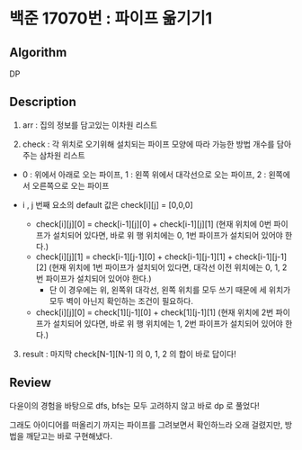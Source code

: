 # 백준 17070번 : 파이프 옮기기1 

## Algorithm

DP

## Description

1. arr : 집의 정보를 담고있는 이차원 리스트

2. check : 각 위치로 오기위해 설치되는 파이프 모양에 따라 가능한 방법 개수를 담아주는 삼차원 리스트
  
  + 0 : 위에서 아래로 오는 파이프, 1 : 왼쪽 위에서 대각선으로 오는 파이프, 2 : 왼쪽에서 오른쪽으로 오는 파이프
  
  + i , j 번째 요소의 default 값은 check[i][j] = [0,0,0] 
    + check[i][j][0] = check[i-1][j][0] + check[i-1][j][1] (현재 위치에 0번 파이프가 설치되어 있다면, 바로 위 행 위치에는 0, 1번 파이프가 설치되어 있어야 한다.)
    + check[i][j][1] = check[i-1][j-1][0] + check[i-1][j-1][1] + check[i-1][j-1][2] (현재 위치에 1번 파이프가 설치되어 있다면, 대각선 이전 위치에는 0, 1, 2번 파이프가 설치되어 있어야 한다.)
      + 단 이 경우에는 위, 왼쪽위 대각선, 왼쪽 위치를 모두 쓰기 때문에 세 위치가 모두 벽이 아닌지 확인하는 조건이 필요하다.
    + check[i][j][0] = check[1][j-1][0] + check[1][j-1][1] (현재 위치에 2번 파이프가 설치되어 있다면, 바로 위 행 위치에는 1, 2번 파이프가 설치되어 있어야 한다.)
    
3. result : 마지막 check[N-1][N-1] 의 0, 1, 2 의 합이 바로 답이다!



## Review

다윤이의 경험을 바탕으로 dfs, bfs는 모두 고려하지 않고 바로 dp 로 풀었다! 

그래도 아이디어를 떠올리기 까지는 파이프를 그려보면서 확인하느라 오래 걸렸지만, 방법을 깨닫고는 바로 구현해냈다.  
